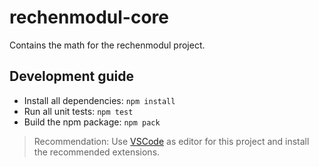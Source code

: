# rechenmodul-core

Contains the math for the rechenmodul project.

## Development guide

* Install all dependencies: `npm install`
* Run all unit tests: `npm test`
* Build the npm package: `npm pack`

> Recommendation: Use [VSCode](https://code.visualstudio.com/) as editor for this project and install the recommended extensions.
